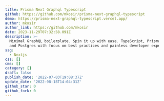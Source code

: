 ```yaml
---
title: Prisma Next Graphql Typescript
github: https://github.com/mkosir/prisma-next-graphql-typescript
demo: https://prisma-next-graphql-typescript.vercel.app/
author: mkosir
author_link: https://github.com/mkosir
date: 2023-11-29T07:32:58.091Z
description: >-
  Minimal GraphQL boilerplate. Spin it up with ease. TypeScript, Prisma, Next.js
  and Postgres with focus on best practices and painless developer experience.
ssg:
  - Nextjs
css: []
cms: []
category: []
draft: false
publish_date: '2022-07-03T19:08:37Z'
update_date: '2022-08-18T14:04:31Z'
github_star: 0
github_fork: 0
---
```

